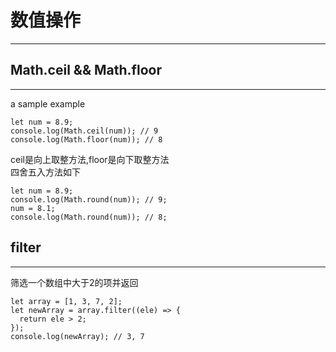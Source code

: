 # 数值操作
---
## Math.ceil && Math.floor
---
a sample example
```
let num = 8.9;
console.log(Math.ceil(num)); // 9
console.log(Math.floor(num)); // 8
```
ceil是向上取整方法,floor是向下取整方法  
四舍五入方法如下
```
let num = 8.9;
console.log(Math.round(num)); // 9;
num = 8.1;
console.log(Math.round(num)); // 8;
```
## filter
---
筛选一个数组中大于2的项并返回
```
let array = [1, 3, 7, 2];
let newArray = array.filter((ele) => {
  return ele > 2;
});
console.log(newArray); // 3, 7
```
